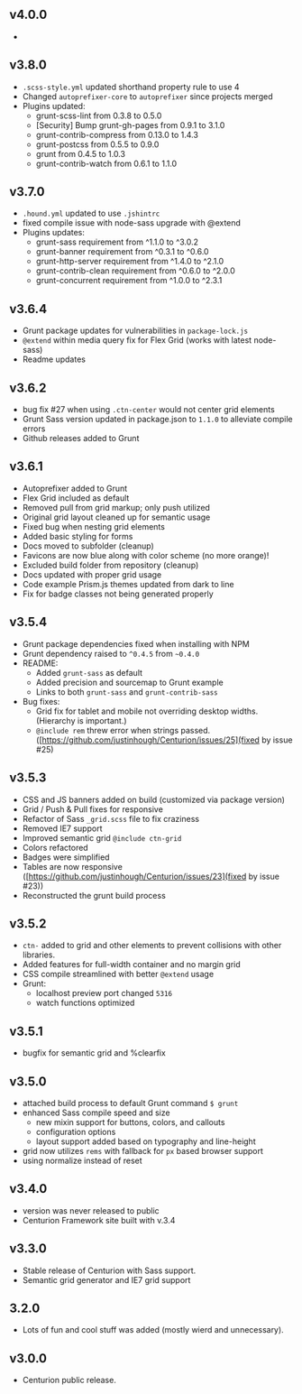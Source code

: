 ## v4.0.0
- 

## v3.8.0
- `.scss-style.yml` updated shorthand property rule to use 4
- Changed `autoprefixer-core` to `autoprefixer` since projects merged
- Plugins updated:
	- grunt-scss-lint from 0.3.8 to 0.5.0
	- [Security] Bump grunt-gh-pages from 0.9.1 to 3.1.0
	- grunt-contrib-compress from 0.13.0 to 1.4.3
	- grunt-postcss from 0.5.5 to 0.9.0
	- grunt from 0.4.5 to 1.0.3
	- grunt-contrib-watch from 0.6.1 to 1.1.0


## v3.7.0
- `.hound.yml` updated to use `.jshintrc`
- fixed compile issue with node-sass upgrade with @extend
- Plugins updates:
 	- grunt-sass requirement from ^1.1.0 to ^3.0.2
	- grunt-banner requirement from ^0.3.1 to ^0.6.0
	- grunt-http-server requirement from ^1.4.0 to ^2.1.0
	- grunt-contrib-clean requirement from ^0.6.0 to ^2.0.0
	- grunt-concurrent requirement from ^1.0.0 to ^2.3.1

## v3.6.4
- Grunt package updates for vulnerabilities in `package-lock.js`
- `@extend` within media query fix for Flex Grid (works with latest node-sass)
- Readme updates

## v3.6.2
- bug fix #27 when using `.ctn-center` would not center grid elements
- Grunt Sass version updated in package.json to `1.1.0` to alleviate compile errors
- Github releases added to Grunt

## v3.6.1
- Autoprefixer added to Grunt
- Flex Grid included as default
- Removed pull from grid markup; only push utilized
- Original grid layout cleaned up for semantic usage
- Fixed bug when nesting grid elements
- Added basic styling for forms
- Docs moved to subfolder (cleanup)
- Favicons are now blue along with color scheme (no more orange)!
- Excluded build folder from repository (cleanup)
- Docs updated with proper grid usage
- Code example Prism.js themes updated from dark to line
- Fix for badge classes not being generated properly

## v3.5.4
- Grunt package dependencies fixed when installing with NPM
- Grunt dependency raised to `^0.4.5` from `~0.4.0`
- README:
	- Added `grunt-sass` as default
	- Added precision and sourcemap to Grunt example
	- Links to both `grunt-sass` and `grunt-contrib-sass`
- Bug fixes:
	- Grid fix for tablet and mobile not overriding desktop widths. (Hierarchy is important.)
	- `@include rem` threw error when strings passed. ([https://github.com/justinhough/Centurion/issues/25](fixed by issue #25)

## v3.5.3
- CSS and JS banners added on build (customized via package version)
- Grid / Push & Pull fixes for responsive
- Refactor of Sass `_grid.scss` file to fix craziness
- Removed IE7 support
- Improved semantic grid `@include ctn-grid`
- Colors refactored
- Badges were simplified
- Tables are now responsive ([https://github.com/justinhough/Centurion/issues/23](fixed by issue #23))
- Reconstructed the grunt build process

## v3.5.2
- `ctn-` added to grid and other elements to prevent collisions with other libraries.
- Added features for full-width container and no margin grid
- CSS compile streamlined with better `@extend` usage
- Grunt:
	- localhost preview port changed `5316`
	- watch functions optimized

## v3.5.1
- bugfix for semantic grid and %clearfix

## v3.5.0
- attached build process to default Grunt command `$ grunt`
- enhanced Sass compile speed and size
	- new mixin support for buttons, colors, and callouts
	- configuration options
	- layout support added based on typography and line-height
- grid now utilizes `rems` with fallback for `px` based browser support
- using normalize instead of reset

## v3.4.0
- version was never released to public
- Centurion Framework site built with v.3.4

## v3.3.0
- Stable release of Centurion with Sass support.
- Semantic grid generator and IE7 grid support

## 3.2.0
- Lots of fun and cool stuff was added (mostly wierd and unnecessary).

## v3.0.0
- Centurion public release.
